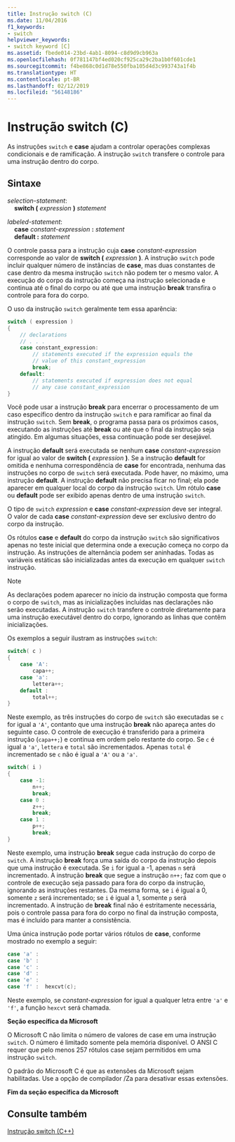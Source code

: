 ```yaml
---
title: Instrução switch (C)
ms.date: 11/04/2016
f1_keywords:
- switch
helpviewer_keywords:
- switch keyword [C]
ms.assetid: fbede014-23bd-4ab1-8094-c8d9d9cb963a
ms.openlocfilehash: 0f781147bf4ed020cf925ca29c2ba1b0f601cde1
ms.sourcegitcommit: f4be868c0d1d78e550fba105d4d3c993743a1f4b
ms.translationtype: HT
ms.contentlocale: pt-BR
ms.lasthandoff: 02/12/2019
ms.locfileid: "56148186"
---
```

# <a name="switch-statement-c"></a>Instrução switch (C)

As instruções `switch` e **case** ajudam a controlar operações complexas condicionais e de ramificação. A instrução `switch` transfere o controle para uma instrução dentro do corpo.

## <a name="syntax"></a>Sintaxe

*selection-statement*:<br/>
&nbsp;&nbsp;&nbsp;&nbsp;**switch (** *expression* **)** *statement*

*labeled-statement*:<br/>
&nbsp;&nbsp;&nbsp;&nbsp;**case**  *constant-expression*  **:**  *statement*<br/>
&nbsp;&nbsp;&nbsp;&nbsp;**default :**  *statement*

O controle passa para a instrução cuja **case** *constant-expression* corresponde ao valor de **switch (** *expression* **)**. A instrução `switch` pode incluir qualquer número de instâncias de **case**, mas duas constantes de case dentro da mesma instrução `switch` não podem ter o mesmo valor. A execução do corpo da instrução começa na instrução selecionada e continua até o final do corpo ou até que uma instrução **break** transfira o controle para fora do corpo.

O uso da instrução `switch` geralmente tem essa aparência:

```C
switch ( expression )
{
    // declarations
    // . . .
    case constant_expression:
        // statements executed if the expression equals the
        // value of this constant_expression
        break;
    default:
        // statements executed if expression does not equal
        // any case constant_expression
}
```

Você pode usar a instrução **break** para encerrar o processamento de um caso específico dentro da instrução `switch` e para ramificar ao final da instrução `switch`. Sem **break**, o programa passa para os próximos casos, executando as instruções até **break** ou até que o final da instrução seja atingido. Em algumas situações, essa continuação pode ser desejável.

A instrução **default** será executada se nenhum **case** *constant-expression* for igual ao valor de **switch (** *expression* **)**. Se a instrução **default** for omitida e nenhuma correspondência de **case** for encontrada, nenhuma das instruções no corpo de `switch` será executada. Pode haver, no máximo, uma instrução **default**. A instrução **default** não precisa ficar no final; ela pode aparecer em qualquer local do corpo da instrução `switch`. Um rótulo **case** ou **default** pode ser exibido apenas dentro de uma instrução `switch`.

O tipo de `switch` *expression* e **case** *constant-expression* deve ser integral. O valor de cada **case** *constant-expression* deve ser exclusivo dentro do corpo da instrução.

Os rótulos **case** e **default** do corpo da instrução `switch` são significativos apenas no teste inicial que determina onde a execução começa no corpo da instrução. As instruções de alternância podem ser aninhadas. Todas as variáveis estáticas são inicializadas antes da execução em qualquer `switch` instrução.

> [!NOTE]
> As declarações podem aparecer no início da instrução composta que forma o corpo de `switch`, mas as inicializações incluídas nas declarações não serão executadas. A instrução `switch` transfere o controle diretamente para uma instrução executável dentro do corpo, ignorando as linhas que contêm inicializações.

Os exemplos a seguir ilustram as instruções `switch`:

```C
switch( c )
{
    case 'A':
        capa++;
    case 'a':
        lettera++;
    default :
        total++;
}
```

Neste exemplo, as três instruções do corpo de `switch` são executadas se `c` for igual a `'A'`, contanto que uma instrução **break** não apareça antes do seguinte caso. O controle de execução é transferido para a primeira instrução (`capa++;`) e continua em ordem pelo restante do corpo. Se `c` é igual a `'a'`, `lettera` e `total` são incrementados. Apenas `total` é incrementado se `c` não é igual a `'A'` ou a `'a'`.

```C
switch( i )
{
    case -1:
        n++;
        break;
    case 0 :
        z++;
        break;
    case 1 :
        p++;
        break;
}
```

Neste exemplo, uma instrução **break** segue cada instrução do corpo de `switch`. A instrução **break** força uma saída do corpo da instrução depois que uma instrução é executada. Se `i` for igual a -1, apenas `n` será incrementado. A instrução **break** que segue a instrução `n++;` faz com que o controle de execução seja passado para fora do corpo da instrução, ignorando as instruções restantes. Da mesma forma, se `i` é igual a 0, somente `z` será incrementado; se `i` é igual a 1, somente `p` será incrementado. A instrução de **break** final não é estritamente necessária, pois o controle passa para fora do corpo no final da instrução composta, mas é incluído para manter a consistência.

Uma única instrução pode portar vários rótulos de **case**, conforme mostrado no exemplo a seguir:

```C
case 'a' :
case 'b' :
case 'c' :
case 'd' :
case 'e' :
case 'f' :  hexcvt(c);
```

Neste exemplo, se *constant-expression* for igual a qualquer letra entre `'a'` e `'f'`, a função `hexcvt` será chamada.

**Seção específica da Microsoft**

O Microsoft C não limita o número de valores de case em uma instrução `switch`. O número é limitado somente pela memória disponível. O ANSI C requer que pelo menos 257 rótulos case sejam permitidos em uma instrução `switch`.

O padrão do Microsoft C é que as extensões da Microsoft sejam habilitadas. Use a opção de compilador /Za para desativar essas extensões.

**Fim da seção específica da Microsoft**

## <a name="see-also"></a>Consulte também

[Instrução switch (C++)](../cpp/switch-statement-cpp.md)
